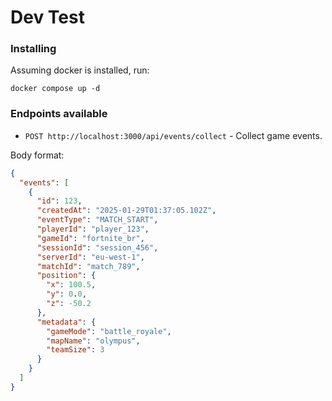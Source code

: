 # Dev Test

### Installing

Assuming docker is installed, run:

`docker compose up -d`

### Endpoints available

- `POST http://localhost:3000/api/events/collect` - Collect game events.

Body format:

```json
{
  "events": [
    {
      "id": 123,
      "createdAt": "2025-01-29T01:37:05.102Z",
      "eventType": "MATCH_START",
      "playerId": "player_123",
      "gameId": "fortnite_br",
      "sessionId": "session_456",
      "serverId": "eu-west-1",
      "matchId": "match_789",
      "position": {
        "x": 100.5,
        "y": 0.0,
        "z": -50.2
      },
      "metadata": {
        "gameMode": "battle_royale",
        "mapName": "olympus",
        "teamSize": 3
      }
    }
  ]
}
```
